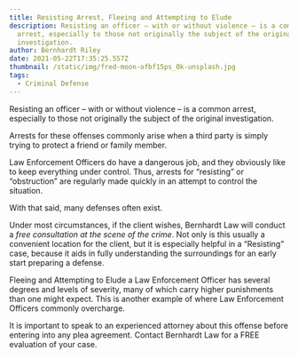 ```yaml
---
title: Resisting Arrest, Fleeing and Attempting to Elude
description: Resisting an officer – with or without violence – is a common
  arrest, especially to those not originally the subject of the original
  investigation.
author: Bernhardt Riley
date: 2021-05-22T17:35:25.557Z
thumbnail: /static/img/fred-moon-ofbf15ps_0k-unsplash.jpg
tags:
  - Criminal Defense
---
```

Resisting an officer – with or without violence – is a common arrest, especially to those not originally the subject of the original investigation.

Arrests for these offenses commonly arise when a third party is simply trying to protect a friend or family member.

Law Enforcement Officers do have a dangerous job, and they obviously like to keep everything under control. Thus, arrests for “resisting” or “obstruction” are regularly made quickly in an attempt to control the situation.

With that said, many defenses often exist.

Under most circumstances, if the client wishes, Bernhardt Law will conduct a *free consultation at the scene of the crime*. Not only is this usually a convenient location for the client, but it is especially helpful in a “Resisting” case, because it aids in fully understanding the surroundings for an early start preparing a defense.

Fleeing and Attempting to Elude a Law Enforcement Officer has several degrees and levels of severity, many of which carry higher punishments than one might expect. This is another example of where Law Enforcement Officers commonly overcharge.

It is important to speak to an experienced attorney about this offense before entering into any plea agreement. Contact Bernhardt Law for a FREE evaluation of your case.